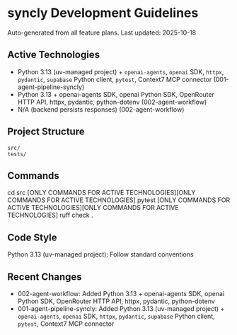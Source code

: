# syncly Development Guidelines

Auto-generated from all feature plans. Last updated: 2025-10-18

## Active Technologies
- Python 3.13 (uv-managed project) + `openai-agents`, `openai` SDK, `httpx`, `pydantic`, `supabase` Python client, `pytest`, Context7 MCP connector (001-agent-pipeline-syncly)
- Python 3.13 + openai-agents SDK, openai Python SDK, OpenRouter HTTP API, httpx, pydantic, python-dotenv (002-agent-workflow)
- N/A (backend persists responses) (002-agent-workflow)

## Project Structure
```
src/
tests/
```

## Commands
cd src [ONLY COMMANDS FOR ACTIVE TECHNOLOGIES][ONLY COMMANDS FOR ACTIVE TECHNOLOGIES] pytest [ONLY COMMANDS FOR ACTIVE TECHNOLOGIES][ONLY COMMANDS FOR ACTIVE TECHNOLOGIES] ruff check .

## Code Style
Python 3.13 (uv-managed project): Follow standard conventions

## Recent Changes
- 002-agent-workflow: Added Python 3.13 + openai-agents SDK, openai Python SDK, OpenRouter HTTP API, httpx, pydantic, python-dotenv
- 001-agent-pipeline-syncly: Added Python 3.13 (uv-managed project) + `openai-agents`, `openai` SDK, `httpx`, `pydantic`, `supabase` Python client, `pytest`, Context7 MCP connector

<!-- MANUAL ADDITIONS START -->
<!-- MANUAL ADDITIONS END -->
